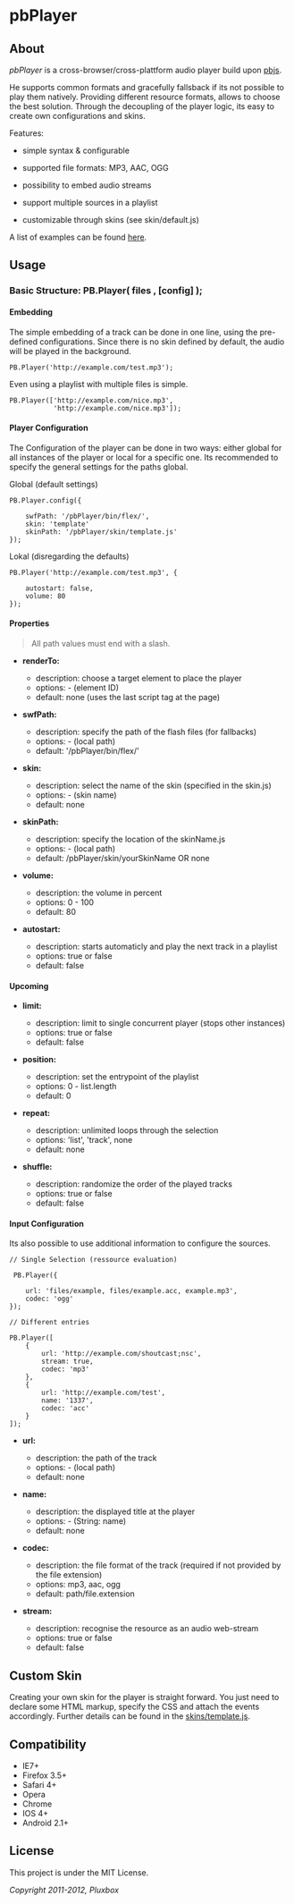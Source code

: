 pbPlayer
========

About
-----

*pbPlayer* is a cross-browser/cross-plattform audio player build upon [pbjs]([https://github.com/Saartje87/pbjs]).

He supports common formats and gracefully fallsback if its not possible to play them natively. Providing different resource formats, allows to choose the best solution. Through the decoupling of the player logic, its easy to create own configurations and skins.

Features:

- simple syntax & configurable

- supported file formats: MP3, AAC, OGG

- possibility to embed audio streams

- support multiple sources in a playlist

- customizable through skins (see skin/default.js)

A list of examples can be found [here](http://github.com/pluxbox/pbPlayer/index.html).


Usage
-----

### Basic Structure: PB.Player( files , [config] );

#### Embedding

The simple embedding of a track can be done in one line, using the pre-defined configurations.
Since there is no skin defined by default, the audio will be played in the background.

    PB.Player('http://example.com/test.mp3');

Even using a playlist with multiple files is simple.

    PB.Player(['http://example.com/nice.mp3',
			   'http://example.com/nice.mp3']);


#### Player Configuration

The Configuration of the player can be done in two ways: either global for all instances of the player or local for a specific one.
Its recommended to specify the general settings for the paths global.

Global (default settings)

    PB.Player.config({

    	swfPath: '/pbPlayer/bin/flex/',
    	skin: 'template'
    	skinPath: '/pbPlayer/skin/template.js'
    });

Lokal (disregarding the defaults)

    PB.Player('http://example.com/test.mp3', {

    	autostart: false,
        volume: 80
    });

#### Properties

> All path values must end with a slash.

- **renderTo:**
	- description: choose a target element to place the player
	- options: - (element ID)
	- default: none (uses the last script tag at the page)

- **swfPath:**
	- description: specify the path of the flash files (for fallbacks)
	- options: - (local path)
	- default: '/pbPlayer/bin/flex/'

- **skin:**
	- description: select the name of the skin (specified in the skin.js)
	- options: - (skin name)
	- default: none

- **skinPath:**
	- description: specify the location of the skinName.js
	- options:  - (local path)
	- default: /pbPlayer/skin/yourSkinName OR none

- **volume:**
	- description: the volume in percent
	- options: 0 - 100
	- default: 80

- **autostart:**
	- description: starts automaticly and play the next track in a playlist
	- options: true or false
	- default: false


#### Upcoming

- **limit:**
	- description: limit to single concurrent player (stops other instances)
	- options: true or false
	- default: false

- **position:**
	- description: set the entrypoint of the playlist
	- options: 0 - list.length
	- default: 0

- **repeat:**
	- description: unlimited loops through the selection
	- options: 'list', 'track', none
	- default: none

- **shuffle:**
	- description: randomize the order of the played tracks
	- options: true or false
	- default: false


#### Input Configuration

Its also possible to use additional information to configure the sources.

    // Single Selection (ressource evaluation)

     PB.Player({

        url: 'files/example, files/example.acc, example.mp3',
        codec: 'ogg'
    });

    // Different entries

    PB.Player([
        {
            url: 'http://example.com/shoutcast;nsc',
            stream: true,
    	    codec: 'mp3'
        },
        {
            url: 'http://example.com/test',
            name: '1337',
            codec: 'acc'
        }
    ]);

- **url:**
	- description: the path of the track
	- options: - (local path)
	- default: none

- **name:**
    - description: the displayed title at the player
    - options: - (String: name)
    - default: none

- **codec:**
	- description: the file format of the track (required if not provided by the file extension)
	- options: mp3, aac, ogg
	- default: path/file.extension

- **stream:**
	- description: recognise the resource as an audio web-stream
	- options: true or false
	- default: false


Custom Skin
-----------

Creating your own skin for the player is straight forward. You just need to declare some HTML markup, specify the CSS and attach the events accordingly. Further details can be found in the [skins/template.js](http://github.com/pluxbox/pbPlayer/skins/template.js).


Compatibility
-------------

- IE7+
- Firefox 3.5+
- Safari 4+
- Opera
- Chrome
- IOS 4+
- Android 2.1+


License
-------
This project is under the MIT License.

*Copyright 2011-2012, Pluxbox*